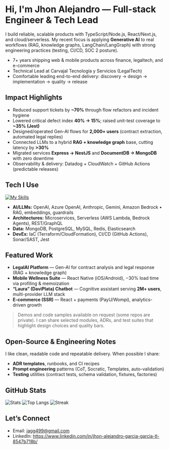# Hi, I'm Jhon Alejandro — Full-stack Engineer & Tech Lead

I build reliable, scalable products with TypeScript/Node.js, React/Next.js, and cloud/serverless. My recent focus is applying **Generative AI** to real workflows (RAG, knowledge graphs, LangChain/LangGraph) with strong engineering practices (testing, CI/CD, SOC 2 posture).

- 7+ years shipping web & mobile products across finance, legaltech, and e-commerce  
- Technical Lead at Carvajal Tecnología y Servicios (LegalTech)  
- Comfortable leading end-to-end delivery: discovery → design → implementation → quality → release

## Impact Highlights
- Reduced support tickets by **~70%** through flow refactors and incident hygiene  
- Lowered critical defect index **40% → 15%**; raised unit-test coverage to **~35% (Jest)**  
- Designed/operated Gen-AI flows for **2,000+ users** (contract extraction, automated legal replies)  
- Connected LLMs to a hybrid **RAG + knowledge graph** base, cutting latency by **>30%**  
- Migrated services **Express → NestJS** and **DocumentDB → MongoDB** with zero downtime  
- Observability & delivery: Datadog + CloudWatch + GitHub Actions (predictable releases)

## Tech I Use
[![My Skills](https://skillicons.dev/icons?i=ts,nodejs,react,nextjs,nestjs,graphql,aws,docker,mongodb,postgres,redis,elasticsearch,cloudflare,git,figma)](https://skillicons.dev)

- **AI/LLMs:** OpenAI, Azure OpenAI, Anthropic, Gemini, Amazon Bedrock • RAG, embeddings, guardrails  
- **Architectures:** Microservices, Serverless (AWS Lambda, Bedrock Agents), REST/GraphQL  
- **Data:** MongoDB, PostgreSQL, MySQL, Redis, Elasticsearch  
- **DevEx:** IaC (Terraform/CloudFormation), CI/CD (GitHub Actions), Sonar/SAST, Jest

## Featured Work
- **LegalAI Platform** — Gen-AI for contract analysis and legal response (RAG + knowledge graph)  
- **Mobile Wellness Suite** — React Native (iOS/Android), −30% load time via profiling & memoization  
- **“Laura” (DaviPlata) Chatbot** — Cognitive assistant serving **2M+ users**, multi-provider LLM stack  
- **E-commerce (SSR)** — React + payments (PayU/Wompi), analytics-driven growth

> Demos and code samples available on request (some repos are private). I can share selected modules, ADRs, and test suites that highlight design choices and quality bars.

## Open-Source & Engineering Notes
I like clean, readable code and repeatable delivery. When possible I share:
- **ADR templates**, runbooks, and CI recipes  
- **Prompt engineering** patterns (CoT, Socratic, Templates, auto-validation)  
- **Testing** utilities (contract tests, schema validation, fixtures, factories)

## GitHub Stats
![Stats](https://github-readme-stats.vercel.app/api?username=YOUR_GITHUB_USERNAME&show_icons=true)
![Top Langs](https://github-readme-stats.vercel.app/api/top-langs/?username=YOUR_GITHUB_USERNAME&layout=compact)
![Streak](https://streak-stats.demolab.com?user=YOUR_GITHUB_USERNAME)

## Let’s Connect
- Email: jagg499@gmail.com  
- LinkedIn: https://www.linkedin.com/in/jhon-alejandro-garcia-garcia-tl-8547b718b/

